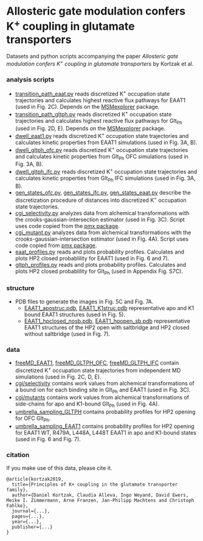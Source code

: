 # Allosteric gate modulation confers K<sup>+</sup>  coupling in glutamate transporters
Datasets and python scripts accompanying the paper *Allosteric gate modulation confers K<sup>+</sup>  coupling in glutamate transporters* by Kortzak et al.

### analysis scripts
  * [transition_path_eaat.py](../master/transition_path_eaat.py) reads discretized K<sup>+</sup> occupation state trajectories and calculates highest reactive flux pathways for EAAT1 (used in Fig. 2C). Depends on the [MSMexplorer](https://github.com/msmbuilder/msmexplorer) package. 
  * [transition_path_gltph.py](../master/transition_path_gltph.py) reads discretized K<sup>+</sup> occupation state trajectories and calculates highest reactive flux pathways for Glt<sub>Ph</sub> (used in Fig. 2D, E). Depends on the [MSMexplorer](https://github.com/msmbuilder/msmexplorer) package. 
  * [dwell_eaat1.py](../master/dwell_eaat1.py) reads discretized K<sup>+</sup> occupation state trajectories and calculates kinetic properties from EAAT1 simulations (used in Fig. 3A, B). 
  * [dwell_gltph_ofc.py](../master/dwell_gltph_ofc.py) reads discretized K<sup>+</sup> occupation state trajectories and calculates kinetic properties from Glt<sub>Ph</sub> OFC simulations (used in Fig. 3A, B).
  * [dwell_gltph_ifc.py](../master/dwell_gltph_ifc.py) reads discretized K<sup>+</sup> occupation state trajectories and calculates kinetic properties from Glt<sub>Ph</sub> IFC simulations (used in Fig. 3A, B).
  * [gen_states_ofc.py](../master/gen_states_ofc.py), [gen_states_ifc.py](../master/gen_states_ifc.py), [gen_states_eaat.py](../master/gen_states_eaat.py) describe the discretization procedure of distances into discretized K<sup>+</sup> occupation state trajectories.
  * [cgi_selectivity.py](../master/cgi_selectivity.py) analyzes data from alchemical transformations with the crooks-gaussian-intersection estimator (used in Fig. 3C). Script uses code copied from the [pmx package](https://github.com/dseeliger/pmx).
  * [cgi_mutant.py](../master/cgi_mutant.py) analyzes data from alchemical transformations with the crooks-gaussian-intersection estimator (used in Fig. 4A). Script uses code copied from [pmx package](https://github.com/dseeliger/pmx).
  * [eaat_profiles.py](../master/eaat_profiles.py) reads and plots probability profiles. Calculates and plots HP2 closed probablility for EAAT1 (used in Fig. 6 and 7).
  * [gltph_profiles.py](../master/gltph_profiles.py) reads and plots probability profiles. Calculates and plots HP2 closed probablility for Glt<sub>Ph</sub> (used in Appendix Fig. S7C).

### structure
  * PDB files to generate the images in Fig. 5C and Fig. 7A.
      * [EAAT1_apostruc.pdb](../master/structure/EAAT1_apostruc.pdb), [EAAT1_K1struc.pdb](../master/structure/EAAT1_K1struc.pdb) representative apo and K1 bound EAAT1 structures (used in Fig. 5).
      * [EAAT1_hpclosed_nosb.pdb](../master/structure/EAAT1_hpclosed_nosb.pdb), [EAAT1_hpopen_sb.pdb](../master/structure/EAAT1_hpopen_sb.pdb) representative EAAT1 structures of the HP2 open with saltbridge and HP2 closed without saltbridge (used in Fig. 7).
      
### data
* [freeMD_EAAT1](../master/data/freeMD_EAAT1), [freeMD_GLTPH_OFC](../master/data/freeMD_GLTPH_OFC), [freeMD_GLTPH_IFC](../master/data/freeMD_GLTPH_IFC) 
contain discretized K<sup>+</sup> occupation state trajectories from independent MD simulations (used in Fig. 2C, D, E).
* [cgi/selectivity](../master/data/cgi/selectivity)
contains work values from alchemical transformations of a bound ion for each binding site in Glt<sub>Ph</sub> and EAAT1 (used in Fig. 3C).
* [cgi/mutants](../master/data/cgi/mutants) contains work values from alchemical transformations of side-chains for apo and K1-bound Glt<sub>Ph</sub> (used in Fig. 4A).
* [umbrella_sampling_GLTPH](../master/data/umbrella_sampling_GLTPH) contains probability profiles for HP2 opening for OFC Glt<sub>Ph</sub>. 
* [umbrella_sampling_EAAT1](../master/data/umbrella_sampling_EAAT1) contains probability profiles for HP2 opening for EAAT1 WT, R479A, L448A, L448T EAAT1 in apo and K1-bound states (used in Fig. 6 and Fig. 7).

### citation
If you make use of this data, please cite it.
```
@article{kortzak2019,
  title={Principles of K+ coupling in the glutamate transporter family},
  author={Daniel Kortzak, Claudia Alleva, Ingo Weyand, David Ewers, Meike I. Zimmermann, Arne Franzen, Jan-Philipp Machtens and Christoph Fahlke},
  journal={...},
  pages={...},
  year={...},
  publisher={...}
}
